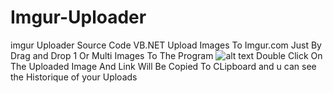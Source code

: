 # Imgur-Uploader
imgur Uploader Source Code VB.NET
Upload Images To Imgur.com Just By Drag and Drop 1 Or Multi Images To The Program
![alt text](https://i.imgur.com/sNbAqpr.png)
Double Click On The Uploaded Image And Link Will Be Copied To CLipboard
and u can see the Historique of your Uploads
